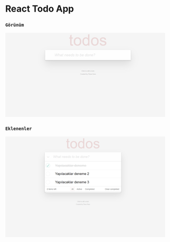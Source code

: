 # React Todo App

### `Görünüm`

![Todo1](./src/img/Todo1.png)

### `Eklenenler`

![Todo2](./src/img/todo.png)
